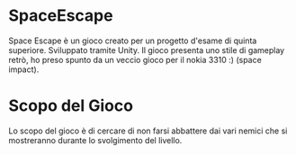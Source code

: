 # SpaceEscape
Space Escape è un gioco creato per un progetto d'esame di quinta superiore. 
Sviluppato tramite Unity.
Il gioco presenta uno stile di gameplay retrò, ho preso spunto da un veccio gioco per il nokia 3310 :) (space impact).
# Scopo del Gioco
Lo scopo del gioco è di cercare di non farsi abbattere dai vari nemici che si mostreranno durante lo svolgimento del livello.


